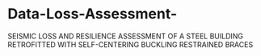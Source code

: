 # Data-Loss-Assessment-
SEISMIC LOSS AND RESILIENCE ASSESSMENT OF A STEEL BUILDING RETROFITTED WITH SELF-CENTERING BUCKLING RESTRAINED BRACES
